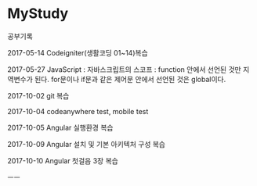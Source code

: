 # MyStudy
공부기록

2017-05-14 Codeigniter(생활코딩 01~14)복습

2017-05-27 JavaScript : 자바스크립트의 스코프 : function 안에서 선언된 것만 지역변수가 된다. for문이나 if문과 같은 제어문 안에서 선언된 것은 global이다.

2017-10-02 git 복습

2017-10-04 codeanywhere test, mobile test

2017-10-05 Angular 실행환경 복습

2017-10-09 Angular 설치 및 기본 아키텍처 구성 복습

2017-10-10 Angular 첫걸음 3장 복습

ㅡㅡ
